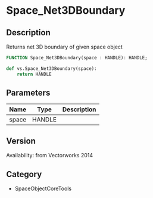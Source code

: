 # Space_Net3DBoundary

## Description
Returns net 3D boundary of given space object

```pascal
FUNCTION Space_Net3DBoundary(space : HANDLE): HANDLE;
```

```python
def vs.Space_Net3DBoundary(space):
    return HANDLE
```

## Parameters
|Name|Type|Description|
|---|---|---|
|space|HANDLE|   |

## Version
Availability: from Vectorworks 2014

## Category
* SpaceObjectCoreTools

